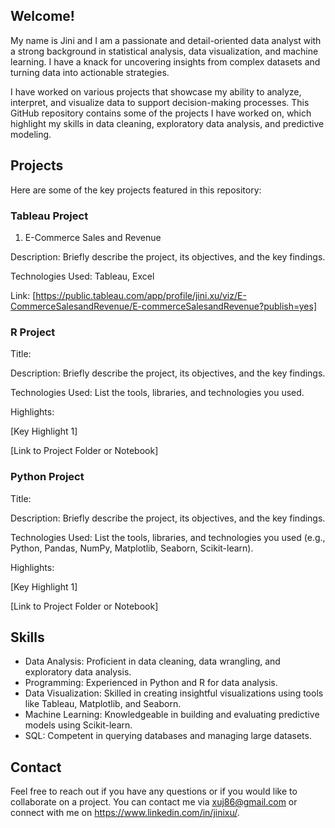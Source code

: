 ## Welcome!

My name is Jini and I am a passionate and detail-oriented data analyst with a strong background in statistical analysis, data visualization, and machine learning. I have a knack for uncovering insights from complex datasets and turning data into actionable strategies.

I have worked on various projects that showcase my ability to analyze, interpret, and visualize data to support decision-making processes. This GitHub repository contains some of the projects I have worked on, which highlight my skills in data cleaning, exploratory data analysis, and predictive modeling.

## Projects
Here are some of the key projects featured in this repository:

### Tableau Project

1. E-Commerce Sales and Revenue

Description: Briefly describe the project, its objectives, and the key findings.

Technologies Used: Tableau, Excel

Link: [https://public.tableau.com/app/profile/jini.xu/viz/E-CommerceSalesandRevenue/E-commerceSalesandRevenue?publish=yes]

### R Project

Title:

Description: Briefly describe the project, its objectives, and the key findings.

Technologies Used: List the tools, libraries, and technologies you used.

Highlights:

[Key Highlight 1]

[Link to Project Folder or Notebook]


### Python Project

Title:

Description: Briefly describe the project, its objectives, and the key findings.

Technologies Used: List the tools, libraries, and technologies you used (e.g., Python, Pandas, NumPy, Matplotlib, Seaborn, Scikit-learn).

Highlights:

[Key Highlight 1]

[Link to Project Folder or Notebook]

## Skills
- Data Analysis: Proficient in data cleaning, data wrangling, and exploratory data analysis.
- Programming: Experienced in Python and R for data analysis.
- Data Visualization: Skilled in creating insightful visualizations using tools like Tableau, Matplotlib, and Seaborn.
- Machine Learning: Knowledgeable in building and evaluating predictive models using Scikit-learn.
- SQL: Competent in querying databases and managing large datasets.

## Contact
Feel free to reach out if you have any questions or if you would like to collaborate on a project. You can contact me via xuj86@gmail.com or connect with me on https://www.linkedin.com/in/jinixu/.

